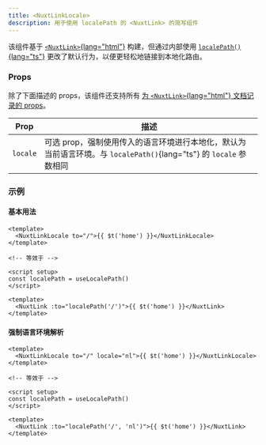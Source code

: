 ```yaml
---
title: <NuxtLinkLocale>
description: 用于使用 localePath 的 <NuxtLink> 的简写组件
---
```


该组件基于 [`<NuxtLink>`{lang="html"}](https://nuxt.com/docs/api/components/nuxt-link#nuxtlink) 构建，但通过内部使用 [`localePath()`{lang="ts"}](/docs/api/vue#localepath) 更改了默认行为，以便更轻松地链接到本地化路由。

### Props

除了下面描述的 props，该组件还支持所有 [为 `<NuxtLink>`{lang="html"} 文档记录的 props](https://nuxt.com/docs/api/components/nuxt-link#props)。

| Prop     | 描述                                                                                                                                      |
| -------- | ----------------------------------------------------------------------------------------------------------------------------------------- |
| `locale` | 可选 prop，强制使用传入的语言环境进行本地化，默认为当前语言环境。与 `localePath()`{lang="ts"} 的 `locale` 参数相同 |


### 示例

#### 基本用法

```vue
<template>
  <NuxtLinkLocale to="/">{{ $t('home') }}</NuxtLinkLocale>
</template>

<!-- 等效于 -->

<script setup>
const localePath = useLocalePath()
</script>

<template>
  <NuxtLink :to="localePath('/')">{{ $t('home') }}</NuxtLink>
</template>
```

#### 强制语言环境解析

```vue
<template>
  <NuxtLinkLocale to="/" locale="nl">{{ $t('home') }}</NuxtLinkLocale>
</template>

<!-- 等效于 -->

<script setup>
const localePath = useLocalePath()
</script>

<template>
  <NuxtLink :to="localePath('/', 'nl')">{{ $t('home') }}</NuxtLink>
</template>
```
